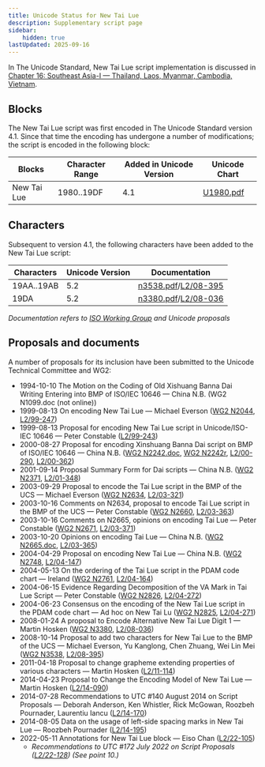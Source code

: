```yaml
---
title: Unicode Status for New Tai Lue
description: Supplementary script page
sidebar:
    hidden: true
lastUpdated: 2025-09-16
---
```


In The Unicode Standard, New Tai Lue script implementation is discussed in [Chapter 16: Southeast Asia-I — Thailand, Laos, Myanmar, Cambodia, Vietnam](https://www.unicode.org/versions/latest/core-spec/chapter-16/#G65706).

## Blocks

The New Tai Lue script was first encoded in The Unicode Standard version 4.1. Since that time the encoding has undergone a number of modifications; the script is encoded in the following block:

| Blocks | Character Range | Added in Unicode Version | Unicode Chart |
| ------ | --------------- | ------------------------ | ------------- |
| New Tai Lue | 1980..19DF | 4.1 | [U1980.pdf](http://www.unicode.org/charts/PDF/U1980.pdf) |

## Characters

Subsequent to version 4.1, the following characters have been added to the New Tai Lue script:

| Characters | Unicode Version | Documentation |
| ---------- | --------------- | ------------- |
| 19AA..19AB | 5.2 | [n3538.pdf](https://www.unicode.org/wg2/docs/n3538.pdf)/[L2/08-395](http://www.unicode.org/cgi-bin/GetMatchingDocs.pl?L2/08-395) |
| 19DA | 5.2 | [n3380.pdf](https://www.unicode.org/wg2/docs/n3380.pdf)/[L2/08-036](http://www.unicode.org/cgi-bin/GetMatchingDocs.pl?L2/08-036) |

_Documentation refers to [ISO Working Group](https://www.unicode.org/wg2/) and Unicode proposals_

## Proposals and documents

A number of proposals for its inclusion have been submitted to the Unicode Technical Committee and WG2:
- 1994-10-10 The Motion on the Coding of Old Xishuang Banna Dai Writing Entering into BMP of ISO/IEC 10646 — China N.B. (WG2 N1099.doc (not online))
- 1999-08-13 On encoding New Tai Lue — Michael Everson ([WG2 N2044](https://www.unicode.org/wg2/docs/n2044.pdf), [L2/99-247](http://www.unicode.org/L2/L1999/n2044.pdf))
- 1999-08-13 Proposal for encoding New Tai Lue script in Unicode/ISO-IEC 10646 — Peter Constable ([L2/99-243](http://www.unicode.org/cgi-bin/GetMatchingDocs.pl?L2/99-243))
- 2000-08-27 Proposal for encoding Xinshuang Banna Dai script on BMP of ISO/IEC 10646 — China N.B. ([WG2 N2242.doc](https://www.unicode.org/wg2/docs/n2242.doc), [WG2 N2242r](https://www.unicode.org/wg2/docs/n2242r.pdf), [L2/00-290](http://www.unicode.org/cgi-bin/GetMatchingDocs.pl?L2/00-290), [L2/00-362](http://www.unicode.org/cgi-bin/GetMatchingDocs.pl?L2/00-362))
- 2001-09-14 Proposal Summary Form for Dai scripts — China N.B. ([WG2 N2371](https://www.unicode.org/wg2/docs/n2371.pdf), [L2/01-348](http://www.unicode.org/cgi-bin/GetMatchingDocs.pl?L2/01-348))
- 2003-09-29 Proposal to encode the Tai Lue script in the BMP of the UCS — Michael Everson ([WG2 N2634](https://www.unicode.org/wg2/docs/n2634.pdf), [L2/03-321](http://www.unicode.org/cgi-bin/GetMatchingDocs.pl?L2/03-321))
- 2003-10-16 Comments on N2634, proposal to encode Tai Lue script in the BMP of the UCS — Peter Constable ([WG2 N2660](https://www.unicode.org/wg2/docs/n2660.pdf), [L2/03-363](http://www.unicode.org/cgi-bin/GetMatchingDocs.pl?L2/03-363))
- 2003-10-16 Comments on N2665, opinions on encoding Tai Lue — Peter Constable ([WG2 N2671](https://www.unicode.org/wg2/docs/n2671.pdf), [L2/03-371](http://www.unicode.org/cgi-bin/GetMatchingDocs.pl?L2/03-371))
- 2003-10-20 Opinions on encoding Tai Lue — China N.B. ([WG2 N2665.doc](https://www.unicode.org/wg2/docs/n2665.doc), [L2/03-365](http://www.unicode.org/cgi-bin/GetMatchingDocs.pl?L2/03-365))
- 2004-04-29 Proposal on encoding New Tai Lue — China N.B. ([WG2 N2748](https://www.unicode.org/wg2/docs/n2748.pdf), [L2/04-147](http://www.unicode.org/cgi-bin/GetMatchingDocs.pl?L2/04-147))
- 2004-05-13 On the ordering of the Tai Lue script in the PDAM code chart — Ireland ([WG2 N2761](https://www.unicode.org/wg2/docs/n2761.pdf), [L2/04-164](http://www.unicode.org/cgi-bin/GetMatchingDocs.pl?L2/04-164))
- 2004-06-15 Evidence Regarding Decomposition of the VA Mark in Tai Lue Script — Peter Constable ([WG2 N2826](https://www.unicode.org/wg2/docs/n2826.pdf), [L2/04-272](http://www.unicode.org/cgi-bin/GetMatchingDocs.pl?L2/04-272))
- 2004-06-23 Consensus on the encoding of the New Tai Lue script in the PDAM code chart — Ad hoc on New Tai Lu ([WG2 N2825](https://www.unicode.org/wg2/docs/n2825.pdf), [L2/04-271](http://www.unicode.org/cgi-bin/GetMatchingDocs.pl?L2/04-271))
- 2008-01-24 A proposal to Encode Alternative New Tai Lue Digit 1 — Martin Hosken ([WG2 N3380](https://www.unicode.org/wg2/docs/n3380.pdf), [L2/08-036](http://www.unicode.org/cgi-bin/GetMatchingDocs.pl?L2/08-036))
- 2008-10-14 Proposal to add two characters for New Tai Lue to the BMP of the UCS — Michael Everson, Yu Kanglong, Chen Zhuang, Wei Lin Mei ([WG2 N3538](https://www.unicode.org/wg2/docs/n3538.pdf), [L2/08-395](http://www.unicode.org/cgi-bin/GetMatchingDocs.pl?L2/08-395))
- 2011-04-18 Proposal to change grapheme extending properties of various characters — Martin Hosken ([L2/11-114](http://www.unicode.org/cgi-bin/GetMatchingDocs.pl?L2/11-114))
- 2014-04-23 Proposal to Change the Encoding Model of New Tai Lue — Martin Hosken ([L2/14-090](http://www.unicode.org/cgi-bin/GetMatchingDocs.pl?L2/14-090))
- 2014-07-28 Recommendations to UTC #140 August 2014 on Script Proposals — Deborah Anderson, Ken Whistler, Rick McGowan, Roozbeh Pournader, Laurentiu Iancu ([L2/14-170](http://www.unicode.org/cgi-bin/GetMatchingDocs.pl?L2/14-170))
- 2014-08-05 Data on the usage of left-side spacing marks in New Tai Lue — Roozbeh Pournader ([L2/14-195](http://www.unicode.org/cgi-bin/GetMatchingDocs.pl?L2/14-195))
- 2022-05-11 Annotations for New Tai Lue block — Eiso Chan ([L2/22-105](http://www.unicode.org/cgi-bin/GetMatchingDocs.pl?L2/22-105))
  - _Recommendations to UTC #172 July 2022 on Script Proposals ([L2/22-128](http://www.unicode.org/cgi-bin/GetMatchingDocs.pl?L2/22-128)) (See point 10.)_
